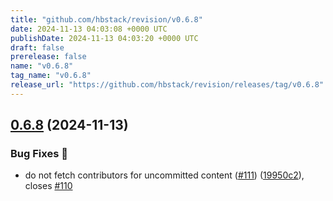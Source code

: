 ```yaml
---
title: "github.com/hbstack/revision/v0.6.8"
date: 2024-11-13 04:03:08 +0000 UTC
publishDate: 2024-11-13 04:03:20 +0000 UTC
draft: false
prerelease: false
name: "v0.6.8"
tag_name: "v0.6.8"
release_url: "https://github.com/hbstack/revision/releases/tag/v0.6.8"
---
```


## [0.6.8](https://github.com/hbstack/revision/compare/v0.6.7...v0.6.8) (2024-11-13)


### Bug Fixes 🐞

* do not fetch contributors for uncommitted content ([#111](https://github.com/hbstack/revision/issues/111)) ([19950c2](https://github.com/hbstack/revision/commit/19950c2031c4debfae7c0dc080613f2668fd369b)), closes [#110](https://github.com/hbstack/revision/issues/110)
